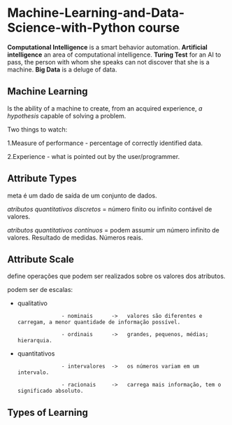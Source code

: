 Machine-Learning-and-Data-Science-with-Python course
=============================

**Computational Intelligence** is a smart behavior automation.
**Artificial intelligence** an area of computational intelligence.
**Turing Test** for an AI to pass, the person with whom she speaks can not discover that she is a machine.
**Big Data** is a deluge of data.

Machine Learning 
-------------------
Is the ability of a machine to create, from an acquired experience, _a hypothesis_ capable of solving a problem.

Two things to watch:

1.Measure of performance - percentage of correctly identified data.

2.Experience - what is pointed out by the user/programmer.

Attribute Types
-------------------
meta é um dado de saída de um conjunto de dados.

_atributos quantitativos discretos_ = número finito ou infinito contável de valores.

_atributos quantitativos contínuos_ = podem assumir um número infinito de valores. Resultado de medidas. Números reais.

Attribute Scale
-------------------
define operações que podem ser realizados sobre os valores dos atributos.

podem ser de escalas:
* qualitativo       

                    - nominais      ->   valores são diferentes e carregam, a menor quantidade de informação possível.

                    - ordinais      ->   grandes, pequenos, médias; hierarquia.
* quantitativos     

                    - intervalores  ->   os números variam em um intervalo.

                    - racionais     ->   carrega mais informação, tem o significado absoluto.

Types of Learning
-------------------

